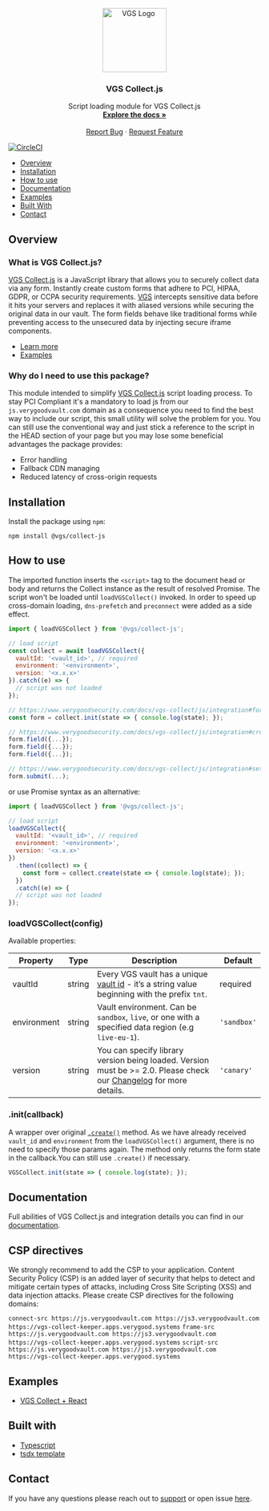 <p align="center">
  <a href="https://www.verygoodsecurity.com/" rel="nofollow">
    <img src="https://avatars0.githubusercontent.com/u/17788525" width="128" alt="VGS Logo">
  </a>
  <h3 align="center">VGS Collect.js</h3>

  <p align="center">
    Script loading module for VGS Collect.js
    <br />
    <a href="https://www.verygoodsecurity.com/docs/vgs-collect/js/overview"><strong>Explore the docs »</strong></a>
    <br />
    <br />
    <a href="https://github.com/verygoodsecurity/vgs-collect-js/issues">Report Bug</a>
    ·
    <a href="https://github.com/verygoodsecurity/vgs-collect-js/issues">Request Feature</a>
  </p>
</p>

[![CircleCI](https://circleci.com/gh/verygoodsecurity/vgs-collect-js.svg?style=svg)](https://circleci.com/gh/circleci/circleci-docs)

* [Overview](#overview)
* [Installation](#installation)
* [How to use](#how-to-use)
* [Documentation](#documentation)
* [Examples](#examples)
* [Built With](#built-with)
* [Contact](#contact)

## Overview

### What is VGS Collect.js?

[VGS Collect.js](https://www.verygoodsecurity.com/docs/vgs-collect/js/overview) is a JavaScript library that allows you to securely collect data via any form. Instantly create custom forms that adhere to PCI, HIPAA, GDPR, or CCPA security requirements. [VGS](https://www.verygoodsecurity.com/) intercepts sensitive data before it hits your servers and replaces it with aliased versions while securing the original data in our vault. The form fields behave like traditional forms while preventing access to the unsecured data by injecting secure iframe components.

- [Learn more](https://www.verygoodsecurity.com/docs/vgs-collect/js/overview)
- [Examples](https://vgs-samples.github.io/vgs-collect-examples/)

### Why do I need to use this package?

This module intended to simplify [VGS Collect.js](https://www.verygoodsecurity.com/docs/vgs-collect/js/overview) script loading process. To stay PCI Compliant it's a mandatory to load js from our `js.verygoodvault.com` domain as a consequence you need to find the best way to include our script, this small utility will solve the problem for you. You can still use the conventional way and just stick a reference to the script in the HEAD section of your page but you may lose some beneficial advantages the package provides:

- Error handling
- Fallback CDN managing
- Reduced latency of cross-origin requests

## Installation

Install the package using `npm`:

```
npm install @vgs/collect-js
```

## How to use

The imported function inserts the `<script>` tag to the document head or body and returns the Collect instance as the result of resolved Promise. The script won't be loaded until `loadVGSCollect()` invoked. In order to speed up cross-domain loading, `dns-prefetch` and `preconnect` were added as a side effect.

```javascript 
import { loadVGSCollect } from '@vgs/collect-js';

// load script
const collect = await loadVGSCollect({
  vaultId: '<vault_id>', // required
  environment: '<environment>',
  version: '<x.x.x>'
}).catch((e) => {
  // script was not loaded
});

// https://www.verygoodsecurity.com/docs/vgs-collect/js/integration#form-state
const form = collect.init(state => { console.log(state); });

// https://www.verygoodsecurity.com/docs/vgs-collect/js/integration#create-and-setup-form-fields
form.field({...});
form.field({...});
form.field({...});

// https://www.verygoodsecurity.com/docs/vgs-collect/js/integration#setup-form-submission
form.submit(...);
```

or use Promise syntax as an alternative:

```javascript
import { loadVGSCollect } from '@vgs/collect-js';

// load script
loadVGSCollect({
  vaultId: '<vault_id>', // required
  environment: '<environment>',
  version: '<x.x.x>'
})
  .then((collect) => {
    const form = collect.create(state => { console.log(state); });
  })
  .catch((e) => {
  // script was not loaded
});
```

### loadVGSCollect(config)

Available properties:

| Property    | Type   | Description                                                                                                                                                                           | Default     |
|-------------|--------|---------------------------------------------------------------------------------------------------------------------------------------------------------------------------------------|-------------|
| vaultId     | string | Every VGS vault has a unique [vault id](https://www.verygoodsecurity.com/docs/terminology/nomenclature#vault) - it’s a string value beginning with the prefix `tnt`.                  | required    |
| environment | string | Vault environment. Can be `sandbox`, `live`, or one with a specified data region (e.g `live-eu-1`).                                                                                   | `'sandbox'` |
| version     | string | You can specify library version being loaded. Version must be >= 2.0. Please check our [Changelog](https://www.verygoodsecurity.com/docs/vgs-collect/js/changelog) for more details.  | `'canary'`     |

### .init(callback)

A wrapper over original [`.create()`](https://www.verygoodsecurity.com/docs/vgs-collect/js/integration#form-initialization) method. As we have already received `vault_id` and `environment` from the `loadVGSCollect()` argument, there is no need to specify those params again. The method only returns the form state in the callback.You can still use `.create()` if necessary.

```javascript
VGSCollect.init(state => { console.log(state); });
```

## Documentation

Full abilities of VGS Collect.js and integration details you can find in our [documentation](https://www.verygoodsecurity.com/docs/vgs-collect/js/integration).

## CSP directives

We strongly recommend to add the CSP to your application. Content Security Policy (CSP) is an added layer of security that helps to detect and mitigate certain types of attacks, including Cross Site Scripting (XSS) and data injection attacks. Please create CSP directives for the following domains:

`connect-src https://js.verygoodvault.com https://js3.verygoodvault.com https://vgs-collect-keeper.apps.verygood.systems`
`frame-src https://js.verygoodvault.com https://js3.verygoodvault.com https://vgs-collect-keeper.apps.verygood.systems`
`script-src https://js.verygoodvault.com https://js3.verygoodvault.com https://vgs-collect-keeper.apps.verygood.systems`

## Examples

- [VGS Collect + React](https://stackblitz.com/edit/vgs-collect-js-react?file=src/App.js)

## Built with

* [Typescript](https://www.typescriptlang.org/docs/handbook/typescript-in-5-minutes.html)
* [tsdx template](https://github.com/formium/tsdx)

## Contact

If you have any questions please reach out to [support](mailto:support@verygoodsecurity.com) or open issue [here](https://github.com/verygoodsecurity/vgs-collect-js/issues).
